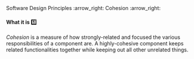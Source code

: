 <link rel="stylesheet" href="{{baseUrl}}/css/textbook.css">

<div class="website-content">

<div id="path">Software Design Principles :arrow_right: Cohesion :arrow_right:</div>

<div id="title">

#### What it is :one:

</div>

<div id="body">

_Cohesion_ is a measure of how strongly-related and focused the various responsibilities of a component are. A highly-cohesive component keeps related functionalities together while keeping out all other unrelated things.

</div>

</div>
